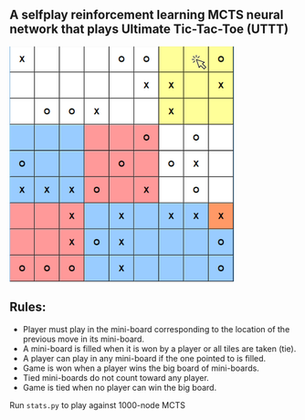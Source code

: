 ## A selfplay reinforcement learning MCTS neural network that plays Ultimate Tic-Tac-Toe (UTTT)
<p>
<img src="./images/Game_Mouse.png" width="393" height="412">
</p>

## Rules:
* Player must play in the mini-board corresponding to the location of the previous move in its mini-board.
* A mini-board is filled when it is won by a player or all tiles are taken (tie).
* A player can play in any mini-board if the one pointed to is filled.
* Game is won when a player wins the big board of mini-boards. 
* Tied mini-boards do not count toward any player.
* Game is tied when no player can win the big board.

Run `stats.py` to play against 1000-node MCTS